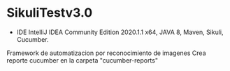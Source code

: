 # SikuliTestv3.0
- IDE IntelliJ IDEA Community Edition 2020.1.1 x64, JAVA 8, Maven, Sikuli, Cucumber.

Framework de automatizacion por reconocimiento de imagenes
Crea reporte cucumber en la carpeta "cucumber-reports"
